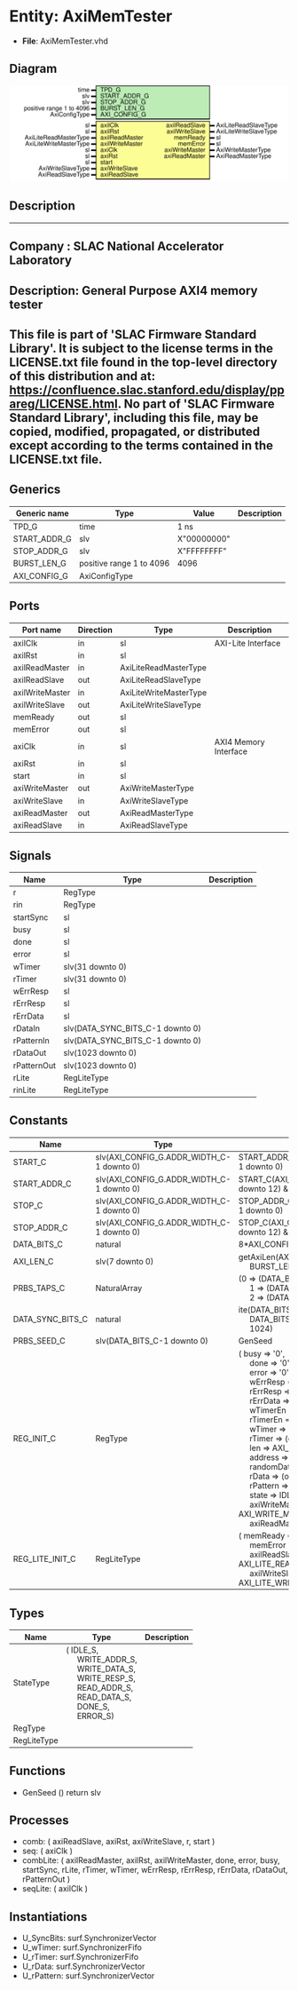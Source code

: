# Entity: AxiMemTester

- **File**: AxiMemTester.vhd
## Diagram

![Diagram](AxiMemTester.svg "Diagram")
## Description

-----------------------------------------------------------------------------
 Company    : SLAC National Accelerator Laboratory
-----------------------------------------------------------------------------
 Description: General Purpose AXI4 memory tester
-----------------------------------------------------------------------------
 This file is part of 'SLAC Firmware Standard Library'.
 It is subject to the license terms in the LICENSE.txt file found in the
 top-level directory of this distribution and at:
    https://confluence.slac.stanford.edu/display/ppareg/LICENSE.html.
 No part of 'SLAC Firmware Standard Library', including this file,
 may be copied, modified, propagated, or distributed except according to
 the terms contained in the LICENSE.txt file.
-----------------------------------------------------------------------------
## Generics

| Generic name | Type                     | Value       | Description |
| ------------ | ------------------------ | ----------- | ----------- |
| TPD_G        | time                     | 1 ns        |             |
| START_ADDR_G | slv                      | X"00000000" |             |
| STOP_ADDR_G  | slv                      | X"FFFFFFFF" |             |
| BURST_LEN_G  | positive range 1 to 4096 | 4096        |             |
| AXI_CONFIG_G | AxiConfigType            |             |             |
## Ports

| Port name       | Direction | Type                   | Description           |
| --------------- | --------- | ---------------------- | --------------------- |
| axilClk         | in        | sl                     | AXI-Lite Interface    |
| axilRst         | in        | sl                     |                       |
| axilReadMaster  | in        | AxiLiteReadMasterType  |                       |
| axilReadSlave   | out       | AxiLiteReadSlaveType   |                       |
| axilWriteMaster | in        | AxiLiteWriteMasterType |                       |
| axilWriteSlave  | out       | AxiLiteWriteSlaveType  |                       |
| memReady        | out       | sl                     |                       |
| memError        | out       | sl                     |                       |
| axiClk          | in        | sl                     | AXI4 Memory Interface |
| axiRst          | in        | sl                     |                       |
| start           | in        | sl                     |                       |
| axiWriteMaster  | out       | AxiWriteMasterType     |                       |
| axiWriteSlave   | in        | AxiWriteSlaveType      |                       |
| axiReadMaster   | out       | AxiReadMasterType      |                       |
| axiReadSlave    | in        | AxiReadSlaveType       |                       |
## Signals

| Name        | Type                             | Description |
| ----------- | -------------------------------- | ----------- |
| r           | RegType                          |             |
| rin         | RegType                          |             |
| startSync   | sl                               |             |
| busy        | sl                               |             |
| done        | sl                               |             |
| error       | sl                               |             |
| wTimer      | slv(31 downto 0)                 |             |
| rTimer      | slv(31 downto 0)                 |             |
| wErrResp    | sl                               |             |
| rErrResp    | sl                               |             |
| rErrData    | sl                               |             |
| rDataIn     | slv(DATA_SYNC_BITS_C-1 downto 0) |             |
| rPatternIn  | slv(DATA_SYNC_BITS_C-1 downto 0) |             |
| rDataOut    | slv(1023 downto 0)               |             |
| rPatternOut | slv(1023 downto 0)               |             |
| rLite       | RegLiteType                      |             |
| rinLite     | RegLiteType                      |             |
## Constants

| Name             | Type                                      | Value                                                                                                                                                                                                                                                                                                                                                                                                                                                                                                                                                                                                                                                                                                                                                                                                                                                                                                                                                                                                                                                                                                                                                                                                                                                                                                | Description |
| ---------------- | ----------------------------------------- | ---------------------------------------------------------------------------------------------------------------------------------------------------------------------------------------------------------------------------------------------------------------------------------------------------------------------------------------------------------------------------------------------------------------------------------------------------------------------------------------------------------------------------------------------------------------------------------------------------------------------------------------------------------------------------------------------------------------------------------------------------------------------------------------------------------------------------------------------------------------------------------------------------------------------------------------------------------------------------------------------------------------------------------------------------------------------------------------------------------------------------------------------------------------------------------------------------------------------------------------------------------------------------------------------------- | ----------- |
| START_C          | slv(AXI_CONFIG_G.ADDR_WIDTH_C-1 downto 0) |  START_ADDR_G(AXI_CONFIG_G.ADDR_WIDTH_C-1 downto 0)                                                                                                                                                                                                                                                                                                                                                                                                                                                                                                                                                                                                                                                                                                                                                                                                                                                                                                                                                                                                                                                                                                                                                                                                                                                  |             |
| START_ADDR_C     | slv(AXI_CONFIG_G.ADDR_WIDTH_C-1 downto 0) |  START_C(AXI_CONFIG_G.ADDR_WIDTH_C-1 downto 12) & x"000"                                                                                                                                                                                                                                                                                                                                                                                                                                                                                                                                                                                                                                                                                                                                                                                                                                                                                                                                                                                                                                                                                                                                                                                                                                             |             |
| STOP_C           | slv(AXI_CONFIG_G.ADDR_WIDTH_C-1 downto 0) |  STOP_ADDR_G(AXI_CONFIG_G.ADDR_WIDTH_C-1 downto 0)                                                                                                                                                                                                                                                                                                                                                                                                                                                                                                                                                                                                                                                                                                                                                                                                                                                                                                                                                                                                                                                                                                                                                                                                                                                   |             |
| STOP_ADDR_C      | slv(AXI_CONFIG_G.ADDR_WIDTH_C-1 downto 0) |  STOP_C(AXI_CONFIG_G.ADDR_WIDTH_C-1 downto 12) & x"000"                                                                                                                                                                                                                                                                                                                                                                                                                                                                                                                                                                                                                                                                                                                                                                                                                                                                                                                                                                                                                                                                                                                                                                                                                                              |             |
| DATA_BITS_C      | natural                                   |  8*AXI_CONFIG_G.DATA_BYTES_C                                                                                                                                                                                                                                                                                                                                                                                                                                                                                                                                                                                                                                                                                                                                                                                                                                                                                                                                                                                                                                                                                                                                                                                                                                                                         |             |
| AXI_LEN_C        | slv(7 downto 0)                           |  getAxiLen(AXI_CONFIG_G,<br><span style="padding-left:20px"> BURST_LEN_G)                                                                                                                                                                                                                                                                                                                                                                                                                                                                                                                                                                                                                                                                                                                                                                                                                                                                                                                                                                                                                                                                                                                                                                                                                            |             |
| PRBS_TAPS_C      | NaturalArray                              |  (0 => (DATA_BITS_C-1),<br><span style="padding-left:20px"> 1 => (DATA_BITS_C/2),<br><span style="padding-left:20px"> 2 => (DATA_BITS_C/4))                                                                                                                                                                                                                                                                                                                                                                                                                                                                                                                                                                                                                                                                                                                                                                                                                                                                                                                                                                                                                                                                                                                                                          |             |
| DATA_SYNC_BITS_C | natural                                   |  ite(DATA_BITS_C<1024,<br><span style="padding-left:20px"> DATA_BITS_C,<br><span style="padding-left:20px"> 1024)                                                                                                                                                                                                                                                                                                                                                                                                                                                                                                                                                                                                                                                                                                                                                                                                                                                                                                                                                                                                                                                                                                                                                                                    |             |
| PRBS_SEED_C      | slv(DATA_BITS_C-1 downto 0)               |  GenSeed                                                                                                                                                                                                                                                                                                                                                                                                                                                                                                                                                                                                                                                                                                                                                                                                                                                                                                                                                                                                                                                                                                                                                                                                                                                                                             |             |
| REG_INIT_C       | RegType                                   |  (       busy           => '0',<br><span style="padding-left:20px">       done           => '0',<br><span style="padding-left:20px">       error          => '0',<br><span style="padding-left:20px">       wErrResp       => '0',<br><span style="padding-left:20px">       rErrResp       => '0',<br><span style="padding-left:20px">       rErrData       => '0',<br><span style="padding-left:20px">       wTimerEn       => '0',<br><span style="padding-left:20px">       rTimerEn       => '0',<br><span style="padding-left:20px">       wTimer         => (others => '0'),<br><span style="padding-left:20px">       rTimer         => (others => '0'),<br><span style="padding-left:20px">       len            => AXI_LEN_C,<br><span style="padding-left:20px">       address        => (others => '0'),<br><span style="padding-left:20px">       randomData     => PRBS_SEED_C,<br><span style="padding-left:20px">       rData          => (others => '0'),<br><span style="padding-left:20px">       rPattern       => (others => '0'),<br><span style="padding-left:20px">       state          => IDLE_S,<br><span style="padding-left:20px">       axiWriteMaster => AXI_WRITE_MASTER_INIT_C,<br><span style="padding-left:20px">       axiReadMaster  => AXI_READ_MASTER_INIT_C) |             |
| REG_LITE_INIT_C  | RegLiteType                               |  (       memReady       => '0',<br><span style="padding-left:20px">       memError       => '0',<br><span style="padding-left:20px">       axilReadSlave  => AXI_LITE_READ_SLAVE_INIT_C,<br><span style="padding-left:20px">       axilWriteSlave => AXI_LITE_WRITE_SLAVE_INIT_C)                                                                                                                                                                                                                                                                                                                                                                                                                                                                                                                                                                                                                                                                                                                                                                                                                                                                                                                                                                                                                    |             |
## Types

| Name        | Type                                                                                                                                                                                                                                                                                                                                                        | Description |
| ----------- | ----------------------------------------------------------------------------------------------------------------------------------------------------------------------------------------------------------------------------------------------------------------------------------------------------------------------------------------------------------- | ----------- |
| StateType   | ( IDLE_S,<br><span style="padding-left:20px"> WRITE_ADDR_S,<br><span style="padding-left:20px"> WRITE_DATA_S,<br><span style="padding-left:20px"> WRITE_RESP_S,<br><span style="padding-left:20px"> READ_ADDR_S,<br><span style="padding-left:20px"> READ_DATA_S,<br><span style="padding-left:20px"> DONE_S,<br><span style="padding-left:20px"> ERROR_S)  |             |
| RegType     |                                                                                                                                                                                                                                                                                                                                                             |             |
| RegLiteType |                                                                                                                                                                                                                                                                                                                                                             |             |
## Functions
- GenSeed <font id="function_arguments">()</font> <font id="function_return">return slv </font>
## Processes
- comb: ( axiReadSlave, axiRst, axiWriteSlave, r, start )
- seq: ( axiClk )
- combLite: ( axilReadMaster, axilRst, axilWriteMaster, done, error, busy, startSync,
                       rLite, rTimer, wTimer, wErrResp, rErrResp, rErrData, rDataOut, rPatternOut )
- seqLite: ( axilClk )
## Instantiations

- U_SyncBits: surf.SynchronizerVector
- U_wTimer: surf.SynchronizerFifo
- U_rTimer: surf.SynchronizerFifo
- U_rData: surf.SynchronizerVector
- U_rPattern: surf.SynchronizerVector
